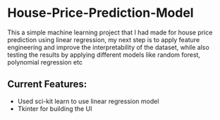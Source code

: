 # House-Price-Prediction-Model
This a simple machine learning project that I had made for house price prediction using linear regression, my next step is to apply feature engineering and improve the interpretability of the dataset, while also testing the results by applying different models like random forest, polynomial regression etc

## Current Features:
- Used sci-kit learn to use linear regression model
- Tkinter for building the UI
